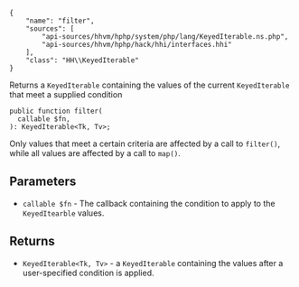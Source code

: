 ``` yamlmeta
{
    "name": "filter",
    "sources": [
        "api-sources/hhvm/hphp/system/php/lang/KeyedIterable.ns.php",
        "api-sources/hhvm/hphp/hack/hhi/interfaces.hhi"
    ],
    "class": "HH\\KeyedIterable"
}
```




Returns a ` KeyedIterable ` containing the values of the current
`` KeyedIterable `` that meet a supplied condition




``` Hack
public function filter(
  callable $fn,
): KeyedIterable<Tk, Tv>;
```




Only values that meet a certain criteria are affected by a call to
` filter() `, while all values are affected by a call to `` map() ``.




## Parameters




+ ` callable $fn ` - The callback containing the condition to apply to the
  `` KeyedItearble `` values.




## Returns




* ` KeyedIterable<Tk, Tv> ` - a `` KeyedIterable `` containing the values after a user-specified
  condition is applied.
<!-- HHAPIDOC -->
